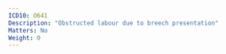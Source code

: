 ```yaml
---
ICD10: O641
Description: "Obstructed labour due to breech presentation"
Matters: No
Weight: 0
---
```


